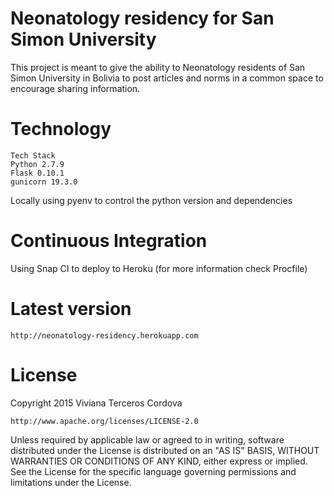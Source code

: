 # Neonatology residency for San Simon University

This project is meant to give the ability to Neonatology residents of San Simon University in Bolivia to post articles and norms in a common space to encourage sharing information.

# Technology
    Tech Stack
    Python 2.7.9
    Flask 0.10.1
    gunicorn 19.3.0

Locally using pyenv to control the python version and dependencies

# Continuous Integration
Using Snap CI to deploy to Heroku (for more information check Procfile)

# Latest version
    http://neonatology-residency.herokuapp.com

# License

Copyright 2015 Viviana Terceros Cordova

    http://www.apache.org/licenses/LICENSE-2.0

Unless required by applicable law or agreed to in writing, software
distributed under the License is distributed on an "AS IS" BASIS,
WITHOUT WARRANTIES OR CONDITIONS OF ANY KIND, either express or implied.
See the License for the specific language governing permissions and
limitations under the License.
